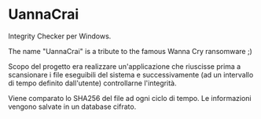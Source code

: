 # UannaCrai

Integrity Checker per Windows.

The name "UannaCrai" is a tribute to the famous Wanna Cry ransomware ;)

Scopo del progetto era realizzare un'applicazione che riuscisse prima a scansionare i file eseguibili del sistema e successivamente (ad un intervallo di tempo definito dall'utente) controllarne l'integrità.

Viene comparato lo SHA256 del file ad ogni ciclo di tempo. Le informazioni vengono salvate in un database cifrato.
